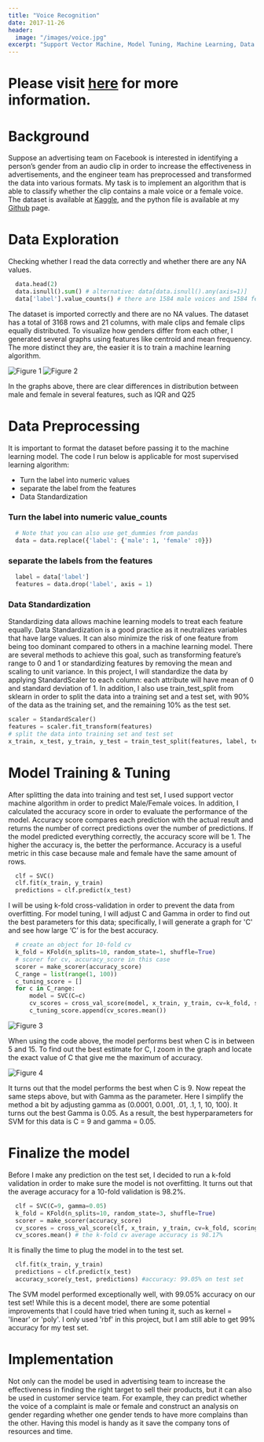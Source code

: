 ```yaml
---
title: "Voice Recognition"
date: 2017-11-26
header:
  image: "/images/voice.jpg"
excerpt: "Support Vector Machine, Model Tuning, Machine Learning, Data Science"
---
```

# Please visit [here](https://github.com/ryan-kttam/Voice-Recognition-Project) for more information.

# Background

Suppose an advertising team on Facebook is interested in identifying a person’s gender from an audio clip in order to increase the effectiveness in advertisements, and the engineer team has preprocessed and transformed the data into various formats. My task is to implement an algorithm that is able to classify whether the clip contains a male voice or a female voice.
The dataset is available at [Kaggle](https://www.kaggle.com/jeganathan/voice-recognition), and the python file is available at my [Github]( https://github.com/ryan-kttam/) page.

# Data Exploration

Checking whether I read the data correctly and whether there are any NA values.
``` python
  data.head(2)
  data.isnull().sum() # alternative: data[data.isnull().any(axis=1)]
  data['label'].value_counts() # there are 1584 male voices and 1584 female voices.
```

The dataset is imported correctly and there are no NA values. The dataset has a total of 3168 rows and 21 columns, with male clips and female clips equally distributed. To visualize how genders differ from each other, I generated several graphs using features like centroid and mean frequency. The more distinct they are, the easier it is to train a machine learning algorithm.


<img src="/images/voice_recognition/Figure_1.jpg" alt="Figure 1">
<img src="/images/voice_recognition/Figure_2.jpg" alt="Figure 2">

In the graphs above, there are clear differences in distribution between male and female in several features, such as IQR and Q25


# Data Preprocessing

It is important to format the dataset before passing it to the machine learning model. The code I run below is applicable for most supervised learning algorithm:
 - Turn the label into numeric values
 - separate the label from the features
 - Data Standardization

### Turn the label into numeric value_counts
``` python
  # Note that you can also use get_dummies from pandas
  data = data.replace({'label': {'male': 1, 'female' :0}})
```

### separate the labels from the features
``` python
  label = data['label']
  features = data.drop('label', axis = 1)
```

### Data Standardization
Standardizing data allows machine learning models to treat each feature equally. Data Standardization is a good practice as it neutralizes variables that have large values. It can also minimize the risk of one feature from being too dominant compared to others in a machine learning model. There are several methods to achieve this goal, such as transforming feature’s range to 0 and 1 or standardizing features by removing the mean and scaling to unit variance. In this project, I will standardize the data by applying StandardScaler to each column: each attribute will have mean of 0 and standard deviation of 1.
In addition, I also use train_test_split from sklearn in order to split the data into a training set and a test set, with 90% of the data as the training set, and the remaining 10% as the test set.
``` python
scaler = StandardScaler()
features = scaler.fit_transform(features)
# split the data into training set and test set
x_train, x_test, y_train, y_test = train_test_split(features, label, test_size = 0.1, random_state = 1 )
```

# Model Training & Tuning
After splitting the data into training and test set, I used support vector machine algorithm in order to predict Male/Female voices. In addition, I calculated the accuracy score in order to evaluate the performance of the model. Accuracy score compares each prediction with the actual result and returns the number of correct predictions over the number of predictions. If the model predicted everything correctly, the accuracy score will be 1. The higher the accuracy is, the better the performance. Accuracy is a useful metric in this case because male and female have the same amount of rows.
``` python
  clf = SVC()
  clf.fit(x_train, y_train)
  predictions = clf.predict(x_test)
```
I will be using k-fold cross-validation in order to prevent the data from overfitting. For model tuning, I will adjust C and Gamma in order to find out the best parameters for this data; specifically, I will generate a graph for 'C' and see how large ‘C’ is for the best accuracy.
``` python
  # create an object for 10-fold cv
  k_fold = KFold(n_splits=10, random_state=1, shuffle=True)
  # scorer for cv, accuracy_score in this case
  scorer = make_scorer(accuracy_score)
  C_range = list(range(1, 100))
  c_tuning_score = []
  for c in C_range:
      model = SVC(C=c)
      cv_scores = cross_val_score(model, x_train, y_train, cv=k_fold, scoring=scorer)
      c_tuning_score.append(cv_scores.mean())
```
<img src="/images/voice_recognition/Figure_3.jpg" alt="Figure 3">

When using the code above, the model performs best when C is in between 5 and 15. To find out the best estimate for C, I zoom in the graph and locate the exact value of C that give me the maximum of accuracy.

<img src="/images/voice_recognition/Figure_4.jpg" alt="Figure 4">

It turns out that the model performs the best when C is 9. Now repeat the same steps above, but with Gamma as the parameter. Here I simplify the method a bit by adjusting gamma as (0.0001, 0.001, .01, .1, 1, 10, 100). It turns out the best Gamma is 0.05.
As a result, the best hyperparameters for SVM for this data is C = 9 and gamma = 0.05.

# Finalize the model

Before I make any prediction on the test set, I decided to run a k-fold validation in order to make sure the model is not overfitting. It turns out that the average accuracy for a 10-fold validation is 98.2%.
``` python
  clf = SVC(C=9, gamma=0.05)
  k_fold = KFold(n_splits=10, random_state=3, shuffle=True)
  scorer = make_scorer(accuracy_score)
  cv_scores = cross_val_score(clf, x_train, y_train, cv=k_fold, scoring=scorer)
  cv_scores.mean() # the k-fold cv average accuracy is 98.17%
```
It is finally the time to plug the model in to the test set.
``` python
  clf.fit(x_train, y_train)
  predictions = clf.predict(x_test)
  accuracy_score(y_test, predictions) #accuracy: 99.05% on test set
```
The SVM model performed exceptionally well, with 99.05% accuracy on our test set! While this is a decent model, there are some potential improvements that I could have tried when tuning it, such as kernel = 'linear' or 'poly'. I only used 'rbf' in this project, but I am still able to get 99% accuracy for my test set.

# Implementation

Not only can the model be used in advertising team to increase the effectiveness in finding the right target to sell their products, but it can also be used in customer service team. For example, they can predict whether the voice of a complaint is male or female and construct an analysis on gender regarding whether one gender tends to have more complains than the other. Having this model is handy as it save the company tons of resources and time.
